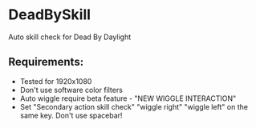 # DeadBySkill
Auto skill check for Dead By Daylight

## Requirements:
- Tested for 1920x1080
- Don't use software color filters
- Auto wiggle require beta feature - "NEW WIGGLE INTERACTION"
- Set "Secondary action skill check" "wiggle right" "wiggle left" on the same key. Don't use spacebar!